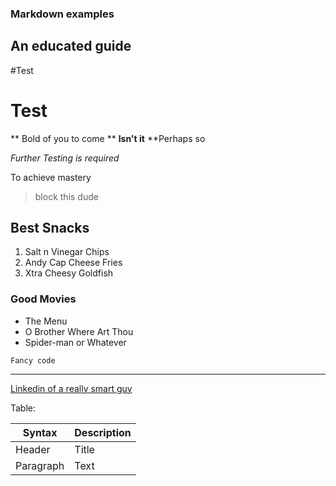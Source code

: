 ### Markdown examples

## An educated guide

#Test
# Test

** Bold of you to come **
**Isn't it**
**Perhaps so

*Further Testing is required*

To achieve mastery

>block this dude

## Best Snacks

1. Salt n Vinegar Chips
2. Andy Cap Cheese Fries
3. Xtra Cheesy Goldfish

### Good Movies

- The Menu
- O Brother Where Art Thou
- Spider-man or Whatever

`Fancy code`

---

[Linkedin of a really smart guy](https://www.linkedin.com/in/dilloncummings/)

Table:

| Syntax | Description |
| ----------- | ----------- |
| Header | Title |
| Paragraph | Text |



